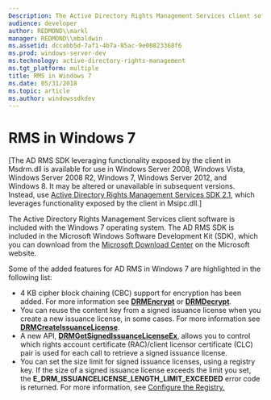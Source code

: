 ```yaml
---
Description: The Active Directory Rights Management Services client software is included with the Windows 7 operating system.
audience: developer
author: REDMOND\\markl
manager: REDMOND\\mbaldwin
ms.assetid: dccabb5d-7af1-4b7a-85ac-9e00823368f6
ms.prod: windows-server-dev
ms.technology: active-directory-rights-management
ms.tgt_platform: multiple
title: RMS in Windows 7
ms.date: 05/31/2018
ms.topic: article
ms.author: windowssdkdev
---
```


# RMS in Windows 7

\[The AD RMS SDK leveraging functionality exposed by the client in Msdrm.dll is available for use in Windows Server 2008, Windows Vista, Windows Server 2008 R2, Windows 7, Windows Server 2012, and Windows 8. It may be altered or unavailable in subsequent versions. Instead, use [Active Directory Rights Management Services SDK 2.1](https://msdn.microsoft.com/library/hh535290), which leverages functionality exposed by the client in Msipc.dll.\]

The Active Directory Rights Management Services client software is included with the Windows 7 operating system. The AD RMS SDK is included in the Microsoft Windows Software Development Kit (SDK), which you can download from the [Microsoft Download Center](http://go.microsoft.com/fwlink/p/?linkid=83468) on the Microsoft website.

Some of the added features for AD RMS in Windows 7 are highlighted in the following list:

-   4 KB cipher block chaining (CBC) support for encryption has been added. For more information see [**DRMEncrypt**](/windows/previous-versions/Msdrm/nf-msdrm-drmencrypt?branch=master) or [**DRMDecrypt**](/windows/previous-versions/Msdrm/nf-msdrm-drmdecrypt?branch=master).
-   You can reuse the content key from a signed issuance license when you create a new issuance license, in some cases. For more information see [**DRMCreateIssuanceLicense**](/windows/previous-versions/Msdrm/nf-msdrm-drmcreateissuancelicense?branch=master).
-   A new API, [**DRMGetSignedIssuanceLicenseEx**](/windows/previous-versions/Msdrm/nf-msdrm-drmgetsignedissuancelicenseex?branch=master), allows you to control which rights account certificate (RAC)/client licensor certificate (CLC) pair is used for each call to retrieve a signed issuance license.
-   You can set the size limit for signed issuance licenses, using a registry key. If the size of a signed issuance license exceeds the limit you set, the **E\_DRM\_ISSUANCELICENSE\_LENGTH\_LIMIT\_EXCEEDED** error code is returned. For more information, see [Configure the Registry.](configure-the-registry.md)

 

 



